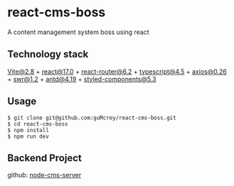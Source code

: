 # react-cms-boss

A content management system boss using react


## Technology stack

Vite@2.8 + react@17.0 + react-router@6.2 + typescript@4.5 + axios@0.26 + swr@1.2 + antd@4.19 + styled-components@5.3

## Usage

```
$ git clone git@github.com:guMcrey/react-cms-boss.git
$ cd react-cms-boss
$ npm install
$ npm run dev
```

## Backend Project

github: [node-cms-server](https://github.com/guMcrey/node-cms-server)